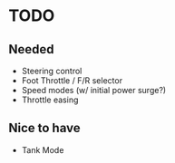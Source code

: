 # TODO


## Needed
- Steering control
- Foot Throttle / F/R selector
- Speed modes (w/ initial power surge?)
- Throttle easing


## Nice to have
- Tank Mode